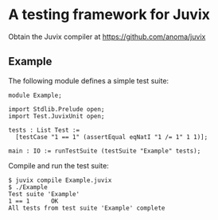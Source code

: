 # A testing framework for Juvix

Obtain the Juvix compiler at https://github.com/anoma/juvix

## Example

The following module defines a simple test suite:

```
module Example;

import Stdlib.Prelude open;
import Test.JuvixUnit open;

tests : List Test :=
  [testCase "1 == 1" (assertEqual eqNatI "1 /= 1" 1 1)];

main : IO := runTestSuite (testSuite "Example" tests);
```

Compile and run the test suite:

``` shell
$ juvix compile Example.juvix
$ ./Example
Test suite 'Example'
1 == 1		OK
All tests from test suite 'Example' complete
```
